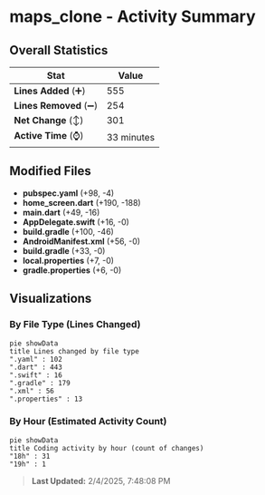 # maps_clone - Activity Summary 

## Overall Statistics

| Stat                   | Value                                                             |
| ---------------------- | ----------------------------------------------------------------- |
| **Lines Added** (➕)   | 555                                          |
| **Lines Removed** (➖) | 254                                        |
| **Net Change** (↕)    | 301                |
| **Active Time** (⌚)   | 33 minutes |


## Modified Files
- **pubspec.yaml** (+98, -4)
- **home_screen.dart** (+190, -188)
- **main.dart** (+49, -16)
- **AppDelegate.swift** (+16, -0)
- **build.gradle** (+100, -46)
- **AndroidManifest.xml** (+56, -0)
- **build.gradle** (+33, -0)
- **local.properties** (+7, -0)
- **gradle.properties** (+6, -0)

## Visualizations

### By File Type (Lines Changed)

```mermaid
pie showData
title Lines changed by file type
".yaml" : 102
".dart" : 443
".swift" : 16
".gradle" : 179
".xml" : 56
".properties" : 13
```

### By Hour (Estimated Activity Count)

```mermaid
pie showData
title Coding activity by hour (count of changes)
"18h" : 31
"19h" : 1
```


> **Last Updated:** 2/4/2025, 7:48:08 PM
